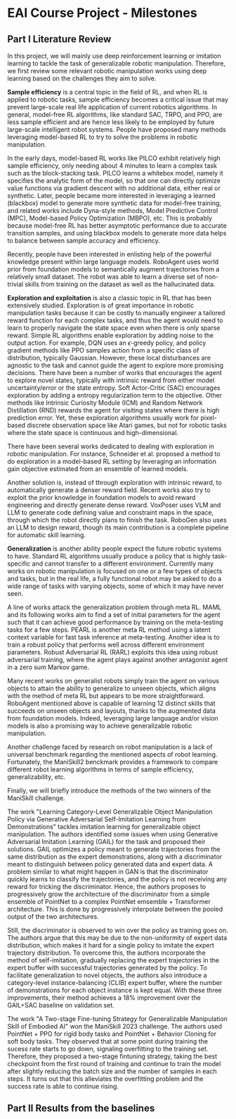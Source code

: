 # EAI Course Project - Milestones

## Part I Literature Review

In this project, we will mainly use deep reinforcement learning or imitation learning to tackle the task of generalizable robotic manipulation. Therefore, we first review some relevant robotic manipulation works using deep learning based on the challenges they aim to solve.

**Sample efficiency** is a central topic in the field of RL, and when RL is applied to robotic tasks, sample efficiency becomes a critical issue that may prevent large-scale real life application of current robotics algorithms. In general, model-free RL algorithms, like standard SAC, TRPO, and PPO, are less sample efficient and are hence less likely to be employed by future large-scale intelligent robot systems. People have proposed many methods leveraging model-based RL to try to solve the problems in robotic manipulation.

In the early days, model-based RL works like PILCO exhibit relatively high sample efficiency, only needing about 4 minutes to learn a complex task such as the block-stacking task. PILCO learns a whitebox model, namely it specifies the analytic form of the model, so that one can directly optimize value functions via gradient descent with no additional data, either real or synthetic. Later, people became more interested in leveraging a learned (blackbox) model to generate more synthetic data for model-free training, and related works include Dyna-style methods, Model Predictive Control (MPC), Model-based Policy Optimization (MBPO), etc. This is probably because model-free RL has better asymptotic performance due to accurate transition samples, and using blackbox models to generate more data helps to balance between sample accuracy and efficiency.

Recently, people have been interested in enlisting help of the powerful knowledge present within large language models. RoboAgent uses world prior from foundation models to semantically augment trajectories from a relatively small dataset. The robot was able to learn a diverse set of non-trivial skills from training on the dataset as well as the hallucinated data.

**Exploration and exploitation** is also a classic topic in RL that has been extensively studied. Exploration is of great importance in robotic manipulation tasks because it can be costly to manually engineer a tailored reward function for each complex tasks, and thus the agent would need to learn to properly navigate the state space even when there is only sparse reward. Simple RL algorithms enable exploration by adding noise to the output action. For example, DQN uses an $\epsilon$-greedy policy, and policy gradient methods like PPO samples action from a specific class of distribution, typically Gaussian. However, these local disturbances are agnostic to the task and cannot guide the agent to explore more promising decisions. There have been a number of works that encourages the agent to explore novel states, typically with intrinsic reward from either model uncertainty/error  or the state entropy. Soft Actor-Critic (SAC) encourages exploration by adding a entropy regularization term to the objective. Other methods like Intrinsic Curiosity Module (ICM) and Random Network Distillation (RND) rewards the agent for visiting states where there is high prediction error. Yet, these exploration algorithms usually work for pixel-based discrete observation space like Atari games, but not for robotic tasks where the state space is continuous and high-dimensional.

There have been several works dedicated to dealing with exploration in robotic manipulation. For instance, Schneider et al. proposed a method to do exploration in a model-based RL setting by leveraging an information gain objective estimated from an ensemble of learned models. 

Another solution is, instead of through exploration with intrinsic reward, to automatically generate a denser reward field. Recent works also try to exploit the prior knowledge in foundation models to avoid reward engineering and directly generate dense reward. VoxPoser uses VLM and LLM to generate code defining value and constraint maps in the space, through which the robot directly plans to finish the task. RoboGen also uses an LLM to design reward, though its main contribution is a complete pipeline for automatic skill learning.

**Generalization** is another ability people expect the future robotic systems to have. Standard RL algorithms usually produce a policy that is highly task-specific and cannot transfer to a different environment. Currently many works on robotic manipulation is focused on one or a few types of objects and tasks, but in the real life, a fully functional robot may be asked to do a wide range of tasks with varying objects, some of which it may have never seen.

A line of works attack the generalization problem through meta RL. MAML and its following works aim to find a set of initial parameters for the agent such that it can achieve good performance by training on the meta-testing tasks for a few steps. PEARL is another meta RL method using a latent context variable for fast task inference at meta-testing. Another idea is to train a robust policy that performs well across different environment parameters. Robust Adversarial RL (RARL) exploits this idea using robust adversarial training, where the agent plays against another antagonist agent in a zero sum Markov game.

Many recent works on generalist robots simply train the agent on various objects to attain the ability to generalize to unseen objects, which aligns with the method of meta RL but appears to be more straightforward. RoboAgent mentioned above is capable of learning 12 distinct skills that succeeds on unseen objects and layouts, thanks to the augmented data from foundation models. Indeed, leveraging large language and/or vision models is also a promising way to achieve generalizable robotic manipulation.

Another challenge faced by research on robot manipulation is a lack of universal benchmark regarding the mentioned aspects of robot learning. Fortunately, the ManiSkill2 benckmark provides a framework to compare different robot learning algorithms in terms of sample efficiency, generalizability, etc.

Finally, we will briefly introduce the methods of the two winners of the ManiSkill challenge.

The work "Learning Category-Level Generalizable Object Manipulation Policy via Generative Adversarial Self-Imitation Learning from Demonstrations" tackles imitation learning for generalizable object manipulation. The authors identified some issues when using Generative Adversarial Imitation Learning (GAIL) for the task and proposed their solutions. GAIL optimizes a policy meant to generate trajectories from the same distribution as the expert demonstrations, along with a discriminator meant to distinguish between policy generated data and expert data. A problem similar to what might happen in GAN is that the discriminator quickly learns to classify the trajectories, and the policy is not receiving any reward for tricking the discriminator. Hence, the authors proposes to progressively grow the architecture of the discriminator from a simple ensemble of PointNet to a complex PointNet emsemble + Transformer architecture. This is done by progressively interpolate between the pooled output of the two architectures.

Still, the discriminator is observed to win over the policy as training goes on. The authors argue that this may be due to the non-uniformity of expert data distribution, which makes it hard for a single policy to imitate the expert trajectory distribution. To overcome this, the authors incorporate the method of self-imitation, gradually replacing the expert trajectories in the expert buffer with successful trajectories generated by the policy. To facilitate generalization to novel objects, the authors also introduce a category-level instance-balancing (CLIB) expert buffer, where the number of demonstrations for each object instance is kept equal. With these three improvements, their method achieves a 18% improvement over the GAIL+SAC baseline on validation set.

The work "A Two-stage Fine-tuning Strategy for Generalizable Manipulation Skill of Embodied AI" won the ManiSkill 2023 challenge. The authors used PointNet + PPO for rigid body tasks and PointNet + Behavior Cloning for soft body tasks. They observed that at some point during training the sucess rate starts to go down, signaling overfitting  to the training set. Therefore, they proposed a two-stage fintuning strategy, taking the best checkpoint from the first round of training and continue to train the model after slightly reducing the batch size and the number of samples in each steps. It turns out that this alleviates the overfitting problem and the success rate is able to continue rising.


## Part II Results from the baselines
